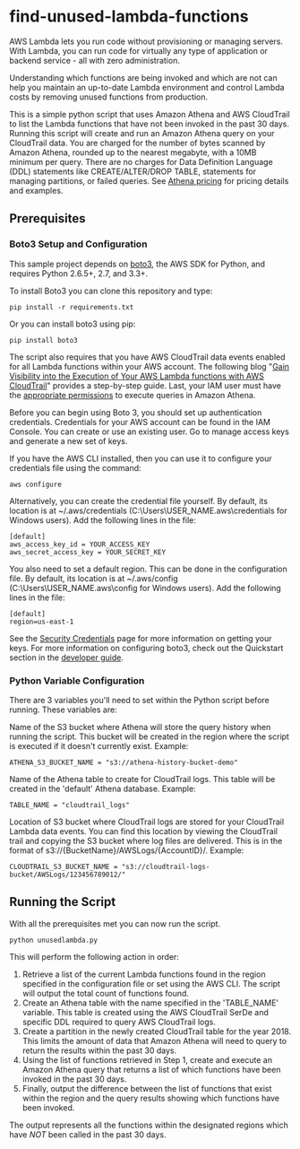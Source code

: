 # find-unused-lambda-functions
AWS Lambda lets you run code without provisioning or managing servers. With Lambda, you can run code for virtually any type of application or backend service - all with zero administration. 

Understanding which functions are being invoked and which are not can help you maintain an up-to-date Lambda environment and control Lambda costs by removing unused functions from production.

This is a simple python script that uses Amazon Athena and AWS CloudTrail to list the Lambda functions that have not been invoked in the past 30 days. Running this script will create and run an Amazon Athena query on your CloudTrail data. You are charged for the number of bytes scanned by Amazon Athena, rounded up to the nearest megabyte, with a 10MB minimum per query. There are no charges for Data Definition Language (DDL) statements like CREATE/ALTER/DROP TABLE, statements for managing partitions, or failed queries. See [Athena pricing](https://aws.amazon.com/athena/pricing/) for pricing details and examples.

## Prerequisites

### Boto3 Setup and Configuration

This sample project depends on [boto3](https://aws.amazon.com/sdk-for-python/), the AWS SDK for Python, and requires Python 2.6.5+, 2.7, and 3.3+. 

To install Boto3 you can clone this repository and type:

	pip install -r requirements.txt

Or you can install boto3 using pip:

    pip install boto3
	
The script also requires that you have AWS CloudTrail data events enabled for all Lambda functions within your AWS account. The following blog "[Gain Visibility into the Execution of Your AWS Lambda functions with AWS CloudTrail](https://aws.amazon.com/blogs/mt/gain-visibility-into-the-execution-of-your-aws-lambda-functions-with-aws-cloudtrail/)" provides a step-by-step guide. Last, your IAM user must have the [appropriate permissions](https://docs.aws.amazon.com/athena/latest/ug/access.html#managed-policies) to execute queries in Amazon Athena.

Before you can begin using Boto 3, you should set up authentication credentials. Credentials for your AWS account can be found in the IAM Console. You can create or use an existing user. Go to manage access keys and generate a new set of keys.

If you have the AWS CLI installed, then you can use it to configure your credentials file using the command:

	aws configure

Alternatively, you can create the credential file yourself. By default, its location is at ~/.aws/credentials (C:\Users\USER_NAME\.aws\credentials for Windows users). Add the following lines in the file:

	[default]
	aws_access_key_id = YOUR_ACCESS_KEY
	aws_secret_access_key = YOUR_SECRET_KEY

You also need to set a default region. This can be done in the configuration file. By default, its location is at ~/.aws/config (C:\Users\USER_NAME\.aws\config for Windows users). Add the following lines in the file:

	[default]
	region=us-east-1

See the [Security Credentials](http://aws.amazon.com/security-credentials) page
for more information on getting your keys. For more information on configuring boto3,
check out the Quickstart section in the [developer guide](https://boto3.readthedocs.org/en/latest/guide/quickstart.html).

### Python Variable Configuration

There are 3 variables you'll need to set within the Python script before running. These variables are:

Name of the S3 bucket where Athena will store the query history when running the script. This bucket will be created in the region where the script is executed if it doesn't currently exist. Example:

	ATHENA_S3_BUCKET_NAME = "s3://athena-history-bucket-demo"

Name of the Athena table to create for CloudTrail logs. This table will be created in the 'default' Athena database. Example:

	TABLE_NAME = "cloudtrail_logs"

Location of S3 bucket where CloudTrail logs are stored for your CloudTrail Lambda data events. You can find this location by viewing the CloudTrail trail and copying the S3 bucket where log files are delivered. This is in the format of s3://{BucketName}/AWSLogs/{AccountID}/. Example:

	CLOUDTRAIL_S3_BUCKET_NAME = "s3://cloudtrail-logs-bucket/AWSLogs/123456789012/"

## Running the Script

With all the prerequisites met you can now run the script.

	python unusedlambda.py
	
This will perform the following action in order:

1. Retrieve a list of the current Lambda functions found in the region specified in the configuration file or set using the AWS CLI. The script will output the total count of functions found.
1. Create an Athena table with the name specified in the 'TABLE_NAME' variable. This table is created using the AWS CloudTrail SerDe and specific DDL required to query AWS CloudTrail logs.
1. Create a partition in the newly created CloudTrail table for the year 2018. This limits the amount of data that Amazon Athena will need to query to return the results within the past 30 days.
1. Using the list of functions retrieved in Step 1, create and execute an Amazon Athena query that returns a list of which functions have been invoked in the past 30 days.
1. Finally, output the difference between the list of functions that exist within the region and the query results showing which functions have been invoked.

The output represents all the functions within the designated regions which have *NOT* been called in the past 30 days.
